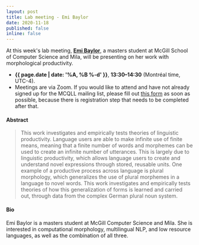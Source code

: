 ```yaml
---
layout: post
title: Lab meeting - Emi Baylor
date: 2020-11-18
published: false
inline: false 
---
```


At this week's lab meeting, [**Emi Baylor**](/people/baylor.emi), a masters student at McGill School of Computer Science and Mila, will be presenting on her work with morphological productivity. 

- **{{ page.date | date: '%A, %B %-d' }}**, **13:30–14:30** (Montréal time, UTC-4).
- Meetings are via Zoom. If you would like to attend and have not already signed up for the MCQLL mailing list, please fill out [this form](https://forms.gle/rdi5HkZpJHbEWsxD6) as soon as possible, because there is registration step that needs to be completed after that.

#### Abstract

<blockquote>
	This work investigates and empirically tests theories of linguistic productivity. Language users are able to make infinite use of finite means, meaning that a finite number of words and morphemes can be used to create an infinite number of utterances. This is largely due to linguistic productivity, which allows language users to create and understand novel expressions through stored, reusable units. One example of a productive process across language is plural morphology, which generalizes the use of plural morphemes in a language to novel words. This work investigates and empirically tests theories of how this generalization of forms is learned and carried out, through data from the complex German plural noun system.
</blockquote>

#### Bio
 
Emi Baylor is a masters student at McGill Computer Science and Mila. She is interested in computational morphology, multilingual NLP, and low resource languages, as well as the combination of all three. 

